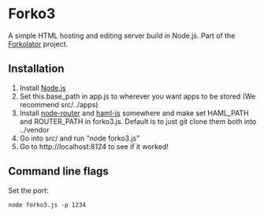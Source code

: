 Forko3
======

A simple HTML hosting and editing server build in Node.js. Part of the [Forkolator](http://forkolator.org) project.

Installation
------------

1. Install [Node.js](http://nodejs.org/)
2. Set this.base_path in app.js to wherever you want apps to be stored (We recommend src/../apps)
3. Install [node-router](https://github.com/creationix/node-router) and [haml-js](https://github.com/creationix/haml-js) somewhere and make set HAML_PATH and ROUTER_PATH in forko3.js. Default is to just git clone them both into ../vendor
3. Go into src/ and run "node forko3.js"
4. Go to http://localhost:8124 to see if it worked!

Command line flags
------------------

Set the port: 

    node forko3.js -p 1234
